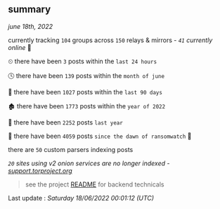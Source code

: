 
## summary
_june 18th, 2022_

currently tracking `104` groups across `150` relays & mirrors - _`41` currently online_ 📡

⏲ there have been `3` posts within the `last 24 hours`

🕓 there have been `139` posts within the `month of june`

📅 there have been `1027` posts within the `last 90 days`

🏚 there have been `1773` posts within the `year of 2022`

🚀 there have been `2252` posts `last year`

🦕 there have been `4059` posts `since the dawn of ransomwatch` 🐣

there are `50` custom parsers indexing posts

_`20` sites using v2 onion services are no longer indexed - [support.torproject.org](https://support.torproject.org/onionservices/v2-deprecation/)_

> see the project [README](https://github.com/jmousqueton/ransomwatch#readme) for backend technicals



Last update : _Saturday 18/06/2022 00:01:12 (UTC)_

